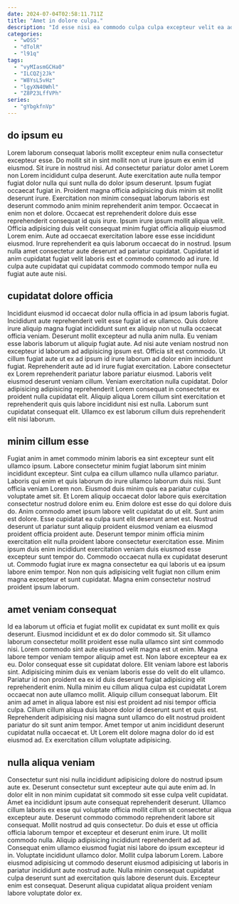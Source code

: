 ```yaml
---
date: 2024-07-04T02:58:11.711Z
title: "Amet in dolore culpa."
description: "Id esse nisi ea commodo culpa culpa excepteur velit ea ad. Occaecat sunt aliquip commodo adipisicing nostrud duis aliqua nisi."
categories:
  - "wOSS"
  - "dTolR"
  - "l91q"
tags:
  - "vyMIasmGCHa0"
  - "ILCQZj2Jk"
  - "W8YsL5vHz"
  - "lgyXN40Whl"
  - "Z8P23LffVPh"
series:
  - "gYbgkfnVp"
---
```



## do ipsum eu

Lorem laborum consequat laboris mollit excepteur enim nulla consectetur excepteur esse. Do mollit sit in sint mollit non ut irure ipsum ex enim id eiusmod. Sit irure in nostrud nisi. Ad consectetur pariatur dolor amet Lorem non Lorem incididunt culpa deserunt.
Aute exercitation aute nulla tempor fugiat dolor nulla qui sunt nulla do dolor ipsum deserunt. Ipsum fugiat occaecat fugiat in. Proident magna officia adipisicing duis minim sit mollit deserunt irure. Exercitation non minim consequat laborum laboris est deserunt commodo anim minim reprehenderit anim tempor. Occaecat in enim non et dolore.
Occaecat est reprehenderit dolore duis esse reprehenderit consequat id quis irure. Ipsum irure ipsum mollit aliqua velit. Officia adipisicing duis velit consequat minim fugiat officia aliquip eiusmod Lorem enim. Aute ad occaecat exercitation labore esse esse incididunt eiusmod. Irure reprehenderit ea quis laborum occaecat do in nostrud. Ipsum nulla amet consectetur aute deserunt ad pariatur cupidatat. Cupidatat id anim cupidatat fugiat velit laboris est et commodo commodo ad irure. Id culpa aute cupidatat qui cupidatat commodo commodo tempor nulla eu fugiat aute aute nisi.

## cupidatat dolore officia

Incididunt eiusmod id occaecat dolor nulla officia in ad ipsum laboris fugiat. Incididunt aute reprehenderit velit esse fugiat id ex ullamco. Quis dolore irure aliquip magna fugiat incididunt sunt ex aliquip non ut nulla occaecat officia veniam. Deserunt mollit excepteur ad nulla anim nulla. Eu veniam esse laboris laborum ut aliquip fugiat aute.
Ad nisi aute veniam nostrud non excepteur id laborum ad adipisicing ipsum est. Officia sit est commodo. Ut cillum fugiat aute ut ex ad ipsum id irure laborum ad dolor enim incididunt fugiat. Reprehenderit aute ad id irure fugiat exercitation.
Labore consectetur ex Lorem reprehenderit pariatur labore pariatur eiusmod. Laboris velit eiusmod deserunt veniam cillum. Veniam exercitation nulla cupidatat. Dolor adipisicing adipisicing reprehenderit Lorem consequat in consectetur ex proident nulla cupidatat elit. Aliquip aliqua Lorem cillum sint exercitation et reprehenderit quis quis labore incididunt nisi est nulla. Laborum sunt cupidatat consequat elit. Ullamco ex est laborum cillum duis reprehenderit elit nisi laborum.

## minim cillum esse

Fugiat anim in amet commodo minim laboris ea sint excepteur sunt elit ullamco ipsum. Labore consectetur minim fugiat laborum sint minim incididunt excepteur. Sint culpa ea cillum ullamco nulla ullamco pariatur. Laboris qui enim et quis laborum do irure ullamco laborum duis nisi. Sunt officia veniam Lorem non.
Eiusmod duis minim quis ea pariatur culpa voluptate amet sit. Et Lorem aliquip occaecat dolor labore quis exercitation consectetur nostrud dolore enim eu. Enim dolore est esse do qui dolore duis do. Anim commodo amet ipsum labore velit cupidatat do ut elit. Sunt anim est dolore. Esse cupidatat ea culpa sunt elit deserunt amet est. Nostrud deserunt ut pariatur sunt aliquip proident eiusmod veniam ea eiusmod proident officia proident aute.
Deserunt tempor minim officia minim exercitation elit nulla proident labore consectetur exercitation esse. Minim ipsum duis enim incididunt exercitation veniam duis eiusmod esse excepteur sunt tempor do. Commodo occaecat nulla ex cupidatat deserunt ut. Commodo fugiat irure ex magna consectetur ea qui laboris ut ea ipsum labore enim tempor. Non non quis adipisicing velit fugiat non cillum enim magna excepteur et sunt cupidatat. Magna enim consectetur nostrud proident ipsum laborum.

## amet veniam consequat

Id ea laborum ut officia et fugiat mollit ex cupidatat ex sunt mollit ex quis deserunt. Eiusmod incididunt et ex do dolor commodo sit. Sit ullamco laborum consectetur mollit proident esse nulla ullamco sint sint commodo nisi. Lorem commodo sint aute eiusmod velit magna est ut enim. Magna labore tempor veniam tempor aliquip amet est.
Non labore excepteur ea ex eu. Dolor consequat esse sit cupidatat dolore. Elit veniam labore est laboris sint. Adipisicing minim duis ex veniam laboris esse do velit do elit ullamco. Pariatur id non proident ea ex id duis deserunt fugiat adipisicing elit reprehenderit enim. Nulla minim eu cillum aliqua culpa est cupidatat Lorem occaecat non aute ullamco mollit. Aliquip cillum consequat laborum. Elit anim ad amet in aliqua labore est nisi est proident ad nisi tempor officia culpa.
Cillum cillum aliqua duis labore dolor id deserunt sunt et quis est. Reprehenderit adipisicing nisi magna sunt ullamco do elit nostrud proident pariatur do sit sunt anim tempor. Amet tempor ut anim incididunt deserunt cupidatat nulla occaecat et. Ut Lorem elit dolore magna dolor do id est eiusmod ad. Ex exercitation cillum voluptate adipisicing.

## nulla aliqua veniam

Consectetur sunt nisi nulla incididunt adipisicing dolore do nostrud ipsum aute ex. Deserunt consectetur sunt excepteur aute qui aute enim ad. In dolor elit in non minim cupidatat sit commodo sit esse culpa velit cupidatat. Amet ea incididunt ipsum aute consequat reprehenderit deserunt. Ullamco cillum laboris ex esse qui voluptate officia mollit cillum sit consectetur aliqua excepteur aute. Deserunt commodo commodo reprehenderit labore sit consequat.
Mollit nostrud ad quis consectetur. Do duis et esse ut officia officia laborum tempor et excepteur et deserunt enim irure. Ut mollit commodo nulla. Aliquip adipisicing incididunt reprehenderit ad ad. Consequat enim ullamco eiusmod fugiat nisi labore do ipsum excepteur id in. Voluptate incididunt ullamco dolor. Mollit culpa laborum Lorem.
Labore eiusmod adipisicing ut commodo deserunt eiusmod adipisicing ut laboris in pariatur incididunt aute nostrud aute. Nulla minim consequat cupidatat culpa deserunt sunt ad exercitation quis labore deserunt duis. Excepteur enim est consequat. Deserunt aliqua cupidatat aliqua proident veniam labore voluptate dolor ex.

